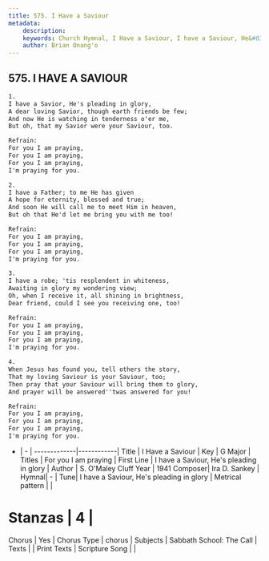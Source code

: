 ```yaml
---
title: 575. I Have a Saviour
metadata:
    description: 
    keywords: Church Hymnal, I Have a Saviour, I have a Saviour, He&#039;s pleading in glory, For you I am praying
    author: Brian Onang'o
---
```



## 575. I HAVE A SAVIOUR

```txt
1.
I have a Savior, He's pleading in glory, 
A dear loving Savior, though earth friends be few; 
And now He is watching in tenderness o'er me, 
But oh, that my Savior were your Saviour, too. 

Refrain:
For you I am praying, 
For you I am praying, 
For you I am praying, 
I'm praying for you. 

2.
I have a Father; to me He has given 
A hope for eternity, blessed and true; 
And soon He will call me to meet Him in heaven, 
But oh that He'd let me bring you with me too! 

Refrain:
For you I am praying, 
For you I am praying, 
For you I am praying, 
I'm praying for you. 

3.
I have a robe; 'tis resplendent in whiteness, 
Awaiting in glory my wondering view; 
Oh, when I receive it, all shining in brightness, 
Dear friend, could I see you receiving one, too! 

Refrain:
For you I am praying, 
For you I am praying, 
For you I am praying, 
I'm praying for you. 

4.
When Jesus has found you, tell others the story, 
That my loving Saviour is your Saviour, too; 
Then pray that your Saviour will bring them to glory, 
And prayer will be answered''twas answered for you!

Refrain:
For you I am praying, 
For you I am praying, 
For you I am praying, 
I'm praying for you. 

```

- |   -  |
-------------|------------|
Title | I Have a Saviour |
Key | G Major |
Titles | For you I am praying |
First Line | I have a Saviour, He&#039;s pleading in glory |
Author | S. O&#039;Maley Cluff
Year | 1941
Composer| Ira D. Sankey |
Hymnal|  - |
Tune| I have a Saviour, He&#039;s pleading in glory |
Metrical pattern | |
# Stanzas | 4 |
Chorus | Yes |
Chorus Type | chorus |
Subjects | Sabbath School: The Call |
Texts |  |
Print Texts | 
Scripture Song |  |
  
